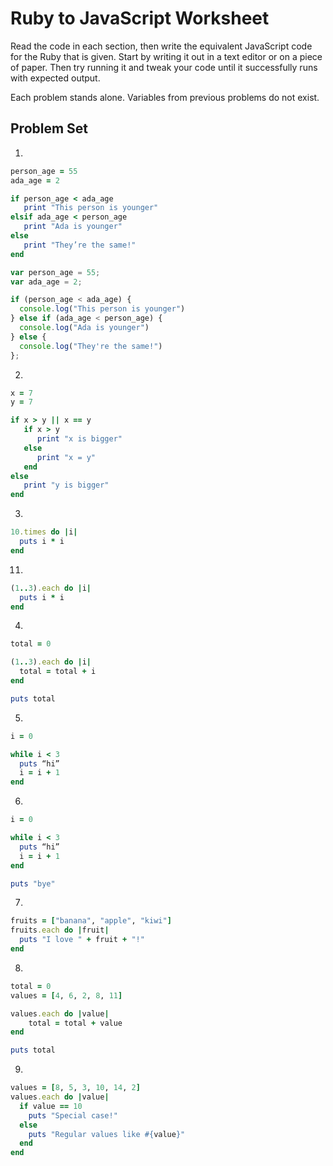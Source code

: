 # Ruby to JavaScript Worksheet
Read the code in each section, then write the equivalent JavaScript code for the Ruby that is given. Start by writing it out in a text editor or on a piece of paper. Then try running it and tweak your code until it successfully runs with expected output.

Each problem stands alone. Variables from previous problems do not exist.

## Problem Set
1.
```ruby
person_age = 55
ada_age = 2

if person_age < ada_age
   print "This person is younger"
elsif ada_age < person_age
   print "Ada is younger"
else
   print "They’re the same!"
end
```


```javascript
var person_age = 55;
var ada_age = 2;

if (person_age < ada_age) {
  console.log("This person is younger")
} else if (ada_age < person_age) {
  console.log("Ada is younger")
} else {
  console.log("They're the same!")
};
```

2.
```ruby
x = 7
y = 7

if x > y || x == y
   if x > y
      print "x is bigger"
   else
      print "x = y"
   end
else
   print "y is bigger"
end
```

3.
```ruby
10.times do |i|
  puts i * i
end

```

11.
```ruby
(1..3).each do |i|
  puts i * i
end
```

4.
```ruby
total = 0

(1..3).each do |i|
  total = total + i
end

puts total
```

5.
```ruby
i = 0

while i < 3
  puts “hi”
  i = i + 1
end
```

6.
```ruby
i = 0

while i < 3
  puts “hi”
  i = i + 1
end

puts "bye"
```

7.
```ruby
fruits = ["banana", "apple", "kiwi"]
fruits.each do |fruit|
  puts "I love " + fruit + "!"
end
```

8.
```ruby
total = 0
values = [4, 6, 2, 8, 11]

values.each do |value|
    total = total + value
end

puts total
```

9.
```ruby
values = [8, 5, 3, 10, 14, 2]
values.each do |value|
  if value == 10
    puts "Special case!"
  else
    puts "Regular values like #{value}"
  end
end
```
